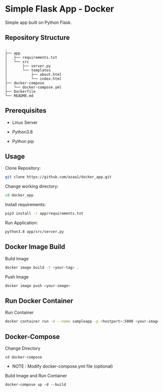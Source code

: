 # Simple Flask App - Docker

Simple app built on Python Flask. 

## Repository Structure
```
.
├── app
│   ├── requirements.txt
│   └── src
│       ├── server.py
│       └── templates
│           ├── about.html
│           └── index.html
├── docker-compose
│   └── docker-compose.yml
├── Dockerfile
└── README.md
```

## Prerequisites 

* Linux Server

* Python3.8

* Python pip

## Usage

Clone Repository:
```bash
git clone https://github.com/azaa1/docker_app.git
```

Change working directory:
```bash
cd docker_app
```

Install requirements:
```bash
pip3 install -r app/requirements.txt
```

Run Application:
```bash
python3.8 app/src/server.py
```
## Docker Image Build

Build Image
```bash
docker image build -t <your-tag> .
```

Push Image
```bash
docker image push <your-image>
```

## Run Docker Container

Run Container
```bash
docker container run -d --name sampleapp -p <hostport>:5000 <your-image>
```

## Docker-Compose

Change Directory
```
cd docker-compose
```

* NOTE : Modify docker-compose.yml file (optional)

Build Image and Run Container
```
docker-compose up -d --build
```